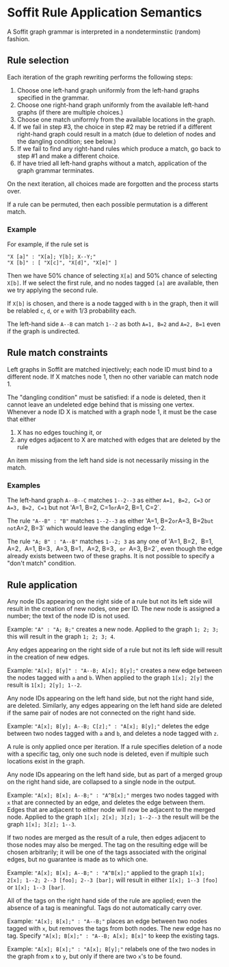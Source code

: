 # Soffit Rule Application Semantics

A Soffit graph grammar is interpreted in a nondeterminstiic (random) fashion.

## Rule selection

Each iteration of the graph rewriting performs the following steps:

1. Choose one left-hand graph uniformly from the left-hand graphs specified in the
grammar.
2. Choose one right-hand graph uniformly from the available left-hand graphs (if there are multiple choices.)
3. Choose one match uniformly from the available locations in the graph.
4. If we fail in step #3, the choice in step #2 may be retried if a different right-hand graph could result in a match (due to deletion of nodes and the dangling condition; see below.)
5. If we fail to find any right-hand rules which produce a match, go back to step #1 and make a different choice.
6. If have tried all left-hand graphs without a match, application of the graph grammar terminates.

On the next iteration, all choices made are forgotten and the process starts over.

If a rule can be permuted, then each possible permutation is a different match.

### Example

For example, if the rule set is

```
"X [a]" : "X[a]; Y[b]; X--Y;"
"X [b]" : [ "X[c]", "X[d]", "X[e]" ]
```

Then we have 50% chance of selecting `X[a]` and 50% chance of selecting `X[b]`.  If we select the
first rule, and no nodes tagged `[a]` are available, then we try applying the second rule.

If `X[b]` is chosen, and there is a node tagged with `b` in the graph, then it will be relabled `c`, `d`, or `e` with 1/3 probability each.

The left-hand side `A--B` can match `1--2` as both `A=1, B=2` and `A=2, B=1` even if the graph
is undirected.

## Rule match constraints

Left graphs in Soffit are matched injectively; each node ID must bind to a different node.
If X matches node 1, then no other variable can match node 1.

The "dangling condition" must be satisfied: if a node is deleted, then it cannot leave an undeleted
edge behind that is missing one vertex.  Whenever a node ID X is matched with a graph node 1,
it must be the case that either

1. X has no edges touching it, or
2. any edges adjacent to X are matched with edges that are deleted by the rule

An item missing from the left hand side is not necessarily missing in the match.

### Examples

The left-hand graph `A--B--C` matches `1--2--3` as either `A=1, B=2, C=3` or `A=3, B=2, C=1` but not
'A=1, B=2, C=1` or `A=2, B=1, C=2`.

The rule `"A--B" : "B"` matches `1--2--3` as either 'A=1, B=2` or `A=3, B=2` but not `A=2, B=3`
which would leave the dangling edge 1--2.

The rule `"A; B" : "A--B"` matches `1--2; 3` as any one of 'A=1, B=2`, `B=1, A=2`, `A=1, B=3`, `A=3, B=1`, `A=2, B=3`, or `A=3, B=2`, even though the edge already exists between two of these graphs.  It is not possible to specify a "don't match" condition.

## Rule application

Any node IDs appearing on the right side of a rule but not its left side will result in the
creation of new nodes, one per ID.  The new node is assigned a number; the text of the node ID
is not used.

Example: `"A" : "A; B;"` creates a new node.  Applied to the graph `1; 2; 3;` this will result in the graph `1; 2; 3; 4`.

Any edges appearing on the right side of a rule but not its left side will result in the
creation of new edges.

Example: `"A[x]; B[y]" : "A--B; A[x]; B[y];"` creates a new edge between the nodes
tagged with `a` and `b`.  When applied to the graph `1[x]; 2[y]` the result is `1[x]; 2[y]; 1--2`.

Any node IDs appearing on the left hand side, but not the right hand side, are deleted.  Similarly,
any edges appearing on the left hand side are deleted if the same pair of nodes are not connected
on the right hand side.

Example: `"A[x]; B[y]; A--B; C[z];" : "A[x]; B[y];"` deletes the edge between two nodes
tagged with `a` and `b`, and deletes a node tagged with `z`.

A rule is only applied once per iteration.  If a rule specifies deletion of a node with a
specific tag, only one such node is deleted, even if multiple such locations exist in the graph.

Any node IDs appearing on the left hand side, but as part of a merged group on the right hand
side, are collapsed to a single node in the output.

Example: `"A[x]; B[x]; A--B;" : "A^B[x];"` merges two nodes tagged with `x` that are connected
by an edge, and deletes the edge between them.  Edges that are adjacent to either node will now
be adjacent to the merged node.  Applied to the graph `1[x]; 2[x]; 3[z]; 1--2--3` the result will be the graph `1[x]; 3[z]; 1--3`.

If two nodes are merged as the result of a rule, then edges adjacent to those nodes may also
be merged.  The tag on the resulting edge will be chosen arbitrarily; it will be one of the
tags associated with the original edges, but no guarantee is made as to which one.

Example: `"A[x]; B[x]; A--B;" : "A^B[x];"` applied to the graph `1[x]; 2[x]; 1--2; 2--3 [foo]; 2--3 [bar];` will result in either `1[x]; 1--3 [foo]` or `1[x]; 1--3 [bar]`.

All of the tags on the right hand side of the rule are applied; even the absence of a tag is
meaningful.  Tags do not automatically carry over.

Example: `"A[x]; B[x];" : "A--B;"` places an edge between two nodes tagged with `x`, but removes the tags from both nodes.  The new edge has no tag.  Specify `"A[x]; B[x];" : "A--B; A[x]; B[x]"` to keep the existing tags.

Example: `"A[x]; B[x];" : "A[x]; B[y];"` relabels one of the two nodes in the graph from `x` to `y`, but only if there are two `x`'s to be found.
